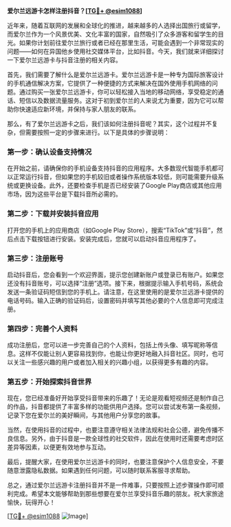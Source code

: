 **爱尔兰远游卡怎样注册抖音？[[TG💪+ @esim1088](https://t.me/s/esim1088)]**

近年来，随着互联网的发展和全球化的推进，越来越多的人选择出国旅行或留学，而爱尔兰作为一个风景优美、文化丰富的国家，自然吸引了众多游客和留学生的目光。如果你计划前往爱尔兰旅行或者已经在那里生活，可能会遇到一个非常现实的问题——如何在异国他乡使用社交媒体平台，比如抖音。今天，我们就来详细探讨一下爱尔兰远游卡与抖音注册的相关内容。

首先，我们需要了解什么是爱尔兰远游卡。爱尔兰远游卡是一种专为国际旅客设计的手机通信解决方案，它提供了一种便捷的方式来解决在国外使用手机网络的问题。通过购买一张爱尔兰远游卡，你可以轻松接入当地的移动网络，享受稳定的通话、短信以及数据流量服务。这对于初到爱尔兰的人来说尤为重要，因为它可以帮助你快速适应新环境，并保持与家人朋友的联系。

那么，有了爱尔兰远游卡之后，我们该如何注册抖音呢？其实，这个过程并不复杂，但需要按照一定的步骤来进行。以下是具体的步骤说明：

### 第一步：确认设备支持情况

在开始之前，请确保你的手机设备支持抖音的应用程序。大多数现代智能手机都可以正常运行抖音，但如果您的手机较旧或者操作系统版本较低，则可能需要升级系统或更换设备。此外，还要检查手机是否已经安装了Google Play商店或其他应用市场，因为这些平台是下载抖音所必需的。

### 第二步：下载并安装抖音应用

打开您的手机上的应用商店（如Google Play Store），搜索“TikTok”或“抖音”，然后点击下载按钮进行安装。安装完成后，您就可以启动抖音应用程序了。

### 第三步：注册账号

启动抖音后，您会看到一个欢迎界面，提示您创建新账户或登录已有账户。如果您还没有抖音账号，可以选择“注册”选项。接下来，根据提示输入手机号码，系统会发送一条验证码短信到您的手机上。请注意，在这里使用的是爱尔兰远游卡提供的电话号码。输入正确的验证码后，设置密码并填写其他必要的个人信息即可完成注册。

### 第四步：完善个人资料

成功注册后，您可以进一步完善自己的个人资料，包括上传头像、填写昵称等信息。这样不仅能让别人更容易找到你，也能让你更好地融入抖音社区。同时，也可以关注一些感兴趣的用户或者加入相关的兴趣小组，以获得更多有趣的内容。

### 第五步：开始探索抖音世界

现在，您已经准备好开始享受抖音带来的乐趣了！无论是观看短视频还是制作自己的作品，抖音都提供了丰富多样的功能供用户选择。您可以尝试发布第一条视频，记录下您在爱尔兰的美好瞬间，与其他用户分享您的故事。

当然，在使用抖音的过程中，也要注意遵守相关法律法规和社会公德，避免传播不良信息。另外，由于抖音是一款全球性的社交软件，因此在使用时还需要考虑时区差异等因素，以便更有效地参与互动。

最后，提醒大家，在使用爱尔兰远游卡的同时，也要注意保护个人信息安全，不要随意泄露隐私数据。如果遇到任何问题，可以随时联系客服寻求帮助。

总之，通过爱尔兰远游卡注册抖音并不是一件难事，只要按照上述步骤操作即可顺利完成。希望本文能够帮助到那些想要在爱尔兰享受抖音乐趣的朋友。祝大家旅途愉快，玩得开心！

[[TG💪+ @esim1088](https://t.me/s/esim1088) ![Image](https://i.postimg.cc/4NQfJmqS/Snipaste-2025-05-13-00-14-12.png)]